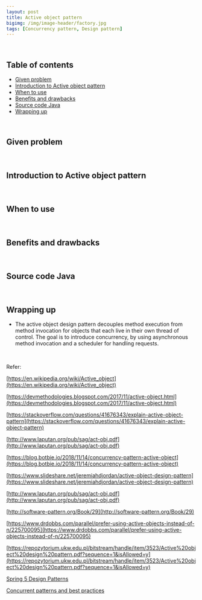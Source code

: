 ```yaml
---
layout: post
title: Active object pattern
bigimg: /img/image-header/factory.jpg
tags: [Concurrency pattern, Design pattern]
---
```




<br>

## Table of contents
- [Given problem](#given-problem)
- [Introduction to Active object pattern](#introduction-to-active-object-pattern)
- [When to use](#when-to-use)
- [Benefits and drawbacks](#benefits-and-drawbacks)
- [Source code Java](#source-code-java)
- [Wrapping up](#wrapping-up)


<br>

## Given problem






<br>

## Introduction to Active object pattern






<br>

## When to use





<br>

## Benefits and drawbacks





<br>

## Source code Java






<br>

## Wrapping up
- The active object design pattern decouples method execution from method invocation for objects that each live in their own thread of control. The goal is to introduce concurrency, by using asynchronous method invocation and a scheduler for handling requests.





<br>

Refer:

[https://en.wikipedia.org/wiki/Active_object](https://en.wikipedia.org/wiki/Active_object)

[https://devmethodologies.blogspot.com/2017/11/active-object.html](https://devmethodologies.blogspot.com/2017/11/active-object.html)

[https://stackoverflow.com/questions/41676343/explain-active-object-pattern](https://stackoverflow.com/questions/41676343/explain-active-object-pattern)

[http://www.laputan.org/pub/sag/act-obj.pdf](http://www.laputan.org/pub/sag/act-obj.pdf)

[https://blog.botbie.io/2018/11/14/concurrency-pattern-active-object](https://blog.botbie.io/2018/11/14/concurrency-pattern-active-object)

[https://www.slideshare.net/jeremiahdjordan/active-object-design-pattern](https://www.slideshare.net/jeremiahdjordan/active-object-design-pattern)

[http://www.laputan.org/pub/sag/act-obj.pdf](http://www.laputan.org/pub/sag/act-obj.pdf)

[http://software-pattern.org/Book/29](http://software-pattern.org/Book/29)

[https://www.drdobbs.com/parallel/prefer-using-active-objects-instead-of-n/225700095](https://www.drdobbs.com/parallel/prefer-using-active-objects-instead-of-n/225700095)

[https://repozytorium.ukw.edu.pl/bitstream/handle/item/3523/Active%20object%20design%20pattern.pdf?sequence=1&isAllowed=y](https://repozytorium.ukw.edu.pl/bitstream/handle/item/3523/Active%20object%20design%20pattern.pdf?sequence=1&isAllowed=y)

[Spring 5 Design Patterns]()

[Concurrent patterns and best practices]()